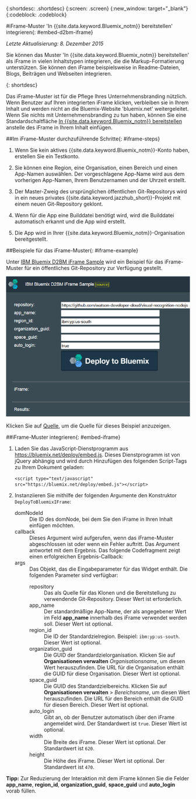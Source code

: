 {:shortdesc: .shortdesc}
{:screen: .screen}
{:new_window: target="_blank"}
{:codeblock: .codeblock}

#iFrame-Muster 'In {{site.data.keyword.Bluemix_notm}} bereitstellen'
integrieren{: #embed-d2bm-iframe} 

*Letzte Aktualisierung: 8. Dezember 2015* 

Sie können das Muster 'In {{site.data.keyword.Bluemix_notm}} bereitstellen'
als iFrame in vielen Inhaltstypen integrieren, die
die Markup-Formatierung unterstützen. Sie können den iFrame beispielsweise
in Readme-Dateien, Blogs, Beiträgen und Webseiten integrieren.  

{: shortdesc} 

Das iFrame-Muster ist für die Pflege Ihres Unternehmensbranding nützlich. Wenn Benutzer
auf Ihren integrierten iFrame klicken, verbleiben sie in Ihrem Inhalt und werden nicht an die
Bluemix-Website 'bluemix.net' weitergeleitet. Wenn Sie nichts mit Unternehmensbranding zu tun haben, können Sie
eine Standardschaltfläche [In {{site.data.keyword.Bluemix_notm}} bereitstellen](../develop/deploy_button.html) anstelle des iFrame in Ihrem Inhalt einfügen.  

##Im iFrame-Muster durchzuführende Schritte{: #iframe-steps} 

1. Wenn Sie kein aktives {{site.data.keyword.Bluemix_notm}}-Konto haben,
erstellen Sie ein Testkonto.  

2. Sie können eine Region, eine Organisation, einen Bereich und einen App-Namen auswählen. Der vorgeschlagene App-Name wird aus dem vorherigen App-Namen, Ihrem Benutzernamen und
der Uhrzeit erstellt.  

3. Der Master-Zweig des ursprünglichen öffentlichen Git-Repositorys wird in ein neues privates {{site.data.keyword.jazzhub_short}}-Projekt mit einem neuen Git-Repository geklont.  

4. Wenn für die App eine Builddatei benötigt wird, wird die Builddatei automatisch erkannt und die App wird erstellt.
 

5. Die App wird in Ihrer
{{site.data.keyword.Bluemix_notm}}-Organisation bereitgestellt. 

##Beispiele für das iFrame-Muster{: #iframe-example} 

<p>
Unter <a class="xref" href="http://d2bm-iframe-sample.ng.bluemix.net/" target="_blank" title="(Wird in einer neuen Registerkarte oder in einem neuen Fenster geöffnet)">IBM
Bluemix D2BM iFrame Sample</a> wird ein Beispiel für das iFrame-Muster für ein öffentliches Git-Repository zur Verfügung gestellt. <div class="image"><img class="image" src="images/d2bm_iframe_sample2.png" alt="Beispiel für das iFrame-Muster 'In Bluemix bereitstellen'" /></div>
</p> 

<p>
Klicken Sie auf <a class="xref" href="https://hub.jazz.net/project/idsorg/d2bm-iframe-sample/overview" target="_blank" title="(Wird in einer neuen Registerkarte oder in einem neuen Fenster geöffnet)">Quelle</a>, um die Quelle für dieses Beispiel anzuzeigen.
</p>

##iFrame-Muster integrieren{: #embed-iframe}  

<ol>
<li>Laden Sie das JavaScript-Dienstprogramm aus <a href="https://bluemix.net/deploy/embed.js" target="_blank">https://bluemix.net/deploy/embed.js</a>. Dieses Dienstprogramm ist von jQuery abhängig und wird durch Hinzufügen des folgenden Script-Tags zu Ihrem
Dokument geladen:
<pre class="pre">
<code>&lt;script type="text/javascript" src="https://bluemix.net/deploy/embed.js"&gt;&lt;/script&gt;</code>
</pre>
</li>
<li> Instanziieren Sie mithilfe der folgenden Argumente den Konstruktor <code>DeployToBluemixIFrame</code>: <dl class="parml">
<dt class="pt dlterm">domNodeId</dt>
<dd class="pd">Die ID des domNode, bei dem Sie den iFrame in Ihren Inhalt einfügen möchten. </dd>

<dt class="pt dlterm">callback</dt>
<dd class="pd">Dieses Argument wird aufgerufen, wenn das iFrame-Muster abgeschlossen ist oder wenn
ein Fehler auftritt. Das Argument antwortet mit dem Ergebnis. Das folgende Codefragment
zeigt einen erfolgreichen Ergebnis-Callback: </dd>

<dt class="pt dlterm">args</dt>
<dd class="pd">Das Objekt, das die Eingabeparameter für das Widget enthält. Die folgenden Parameter sind
verfügbar: <dl class="parml">

<dt class="pt dlterm">repository</dt>
<dd class="pd">Das als Quelle für das Klonen und die Bereitstellung zu verwendende Git-Repository.
Dieser Wert ist erforderlich. </dd>
	
<dt class="pt dlterm">app_name</dt>
<dd class="pd">Der standardmäßige App-Name, der als angegebener Wert im Feld <strong>app_name</strong> innerhalb
des iFrame verwendet werden soll. Dieser Wert ist optional.</dd>
	
    
<dt class="pt dlterm">region_id</dt>
<dd class="pd">Die ID der Standardzielregion. Beispiel: <code>ibm:yp:us-south</code>. Dieser Wert ist optional.</dd>
	
<dt class="pt dlterm">organization_guid</dt>
<dd class="pd">Die GUID der Standardzielorganisation. Klicken Sie auf
<strong>Organisationen verwalten</strong> <i>Organisationsname</i>, um diesen Wert
herauszufinden. Die URL für die Organisation enthält die GUID für diese Organisation.
Dieser Wert ist optional.</dd>
	
<dt class="pt dlterm">space_guid</dt>
<dd class="pd">Die GUID des Standardzielbereichs. Klicken Sie auf
<strong>Organisationen verwalten</strong> > <i>Bereichsname</i>, um diesen Wert
herauszufinden. Die URL für den Bereich enthält die GUID für diesen Bereich.
Dieser Wert ist optional.</dd>
	
<dt class="pt dlterm">auto_login</dt>
<dd class="pd">Gibt an, ob der Benutzer automatisch über den iFrame angemeldet wird. Der Standardwert ist
<code>true</code>. Dieser Wert ist optional.</dd>
	
<dt class="pt dlterm">width</dt>
<dd class="pd">Die Breite des iFrame. Dieser Wert ist optional. Der Standardwert ist
<code>620</code>. </dd>
	
<dt class="pt dlterm">height</dt>
<dd class="pd">Die Höhe des iFrame. Dieser Wert ist optional. Der Standardwert ist
<code>470</code>. </dd>
</dl>

</dd>
</dl>
</li>
</ol>  

**Tipp:** Zur Reduzierung der Interaktion
mit dem iFrame können Sie die Felder **app_name**, **region_id**, **organization_guid**, **space_guid**
und **auto_login** vorab füllen. 
